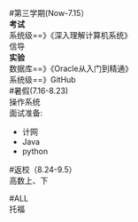 #第三学期(Now-7.15）  
**考试**  
系统级==》《深入理解计算机系统》  
信导  
**实验**  
数据库==》《Oracle从入门到精通》  
系统级==》GitHub  
#暑假(7.16-8.23)  
操作系统   
面试准备:  
- 计网   
- Java  
- python  

#返校（8.24-9.5）  
高数上、下

#ALL  
托福